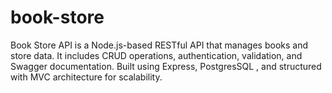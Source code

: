 # book-store
Book Store API is a Node.js-based RESTful API that manages books and store data. It includes CRUD operations, authentication, validation, and Swagger documentation. Built using Express, PostgresSQL , and structured with MVC architecture for scalability.
